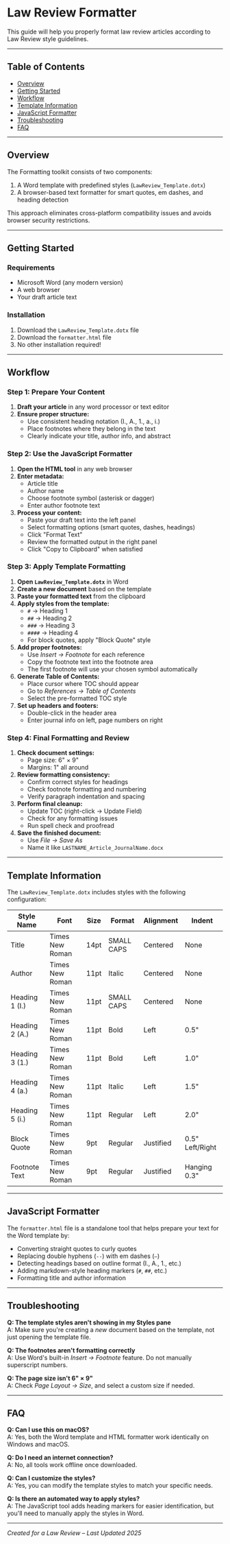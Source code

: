 # Law Review Formatter

This guide will help you properly format law review articles according to Law Review style guidelines.

---

## Table of Contents

- [Overview](#overview)
- [Getting Started](#getting-started)
- [Workflow](#workflow)
- [Template Information](#template-information)
- [JavaScript Formatter](#javascript-formatter)
- [Troubleshooting](#troubleshooting)
- [FAQ](#faq)

---

## Overview

The Formatting toolkit consists of two components:

1. A Word template with predefined styles (`LawReview_Template.dotx`)
2. A browser-based text formatter for smart quotes, em dashes, and heading detection

This approach eliminates cross-platform compatibility issues and avoids browser security restrictions.

---

## Getting Started

### Requirements

- Microsoft Word (any modern version)
- A web browser
- Your draft article text

### Installation

1. Download the `LawReview_Template.dotx` file
2. Download the `formatter.html` file
3. No other installation required!

---

## Workflow

### Step 1: Prepare Your Content

1. **Draft your article** in any word processor or text editor
2. **Ensure proper structure:**
   - Use consistent heading notation (I., A., 1., a., i.)
   - Place footnotes where they belong in the text
   - Clearly indicate your title, author info, and abstract

### Step 2: Use the JavaScript Formatter

1. **Open the HTML tool** in any web browser
2. **Enter metadata:**
   - Article title
   - Author name
   - Choose footnote symbol (asterisk or dagger)
   - Enter author footnote text
3. **Process your content:**
   - Paste your draft text into the left panel
   - Select formatting options (smart quotes, dashes, headings)
   - Click "Format Text"
   - Review the formatted output in the right panel
   - Click "Copy to Clipboard" when satisfied

### Step 3: Apply Template Formatting

1. **Open `LawReview_Template.dotx`** in Word
2. **Create a new document** based on the template
3. **Paste your formatted text** from the clipboard
4. **Apply styles from the template:**
   - `#` → Heading 1
   - `##` → Heading 2
   - `###` → Heading 3
   - `####` → Heading 4
   - For block quotes, apply "Block Quote" style
5. **Add proper footnotes:**
   - Use *Insert → Footnote* for each reference
   - Copy the footnote text into the footnote area
   - The first footnote will use your chosen symbol automatically
6. **Generate Table of Contents:**
   - Place cursor where TOC should appear
   - Go to *References → Table of Contents*
   - Select the pre-formatted TOC style
7. **Set up headers and footers:**
   - Double-click in the header area
   - Enter journal info on left, page numbers on right

### Step 4: Final Formatting and Review

1. **Check document settings:**
   - Page size: 6" × 9"
   - Margins: 1" all around
2. **Review formatting consistency:**
   - Confirm correct styles for headings
   - Check footnote formatting and numbering
   - Verify paragraph indentation and spacing
3. **Perform final cleanup:**
   - Update TOC (right-click → Update Field)
   - Check for any formatting issues
   - Run spell check and proofread
4. **Save the finished document:**
   - Use *File → Save As*
   - Name it like `LASTNAME_Article_JournalName.docx`

---

## Template Information

The `LawReview_Template.dotx` includes styles with the following configuration:

| Style Name         | Font             | Size  | Format      | Alignment | Indent         |
|--------------------|------------------|-------|-------------|-----------|----------------|
| Title              | Times New Roman  | 14pt  | SMALL CAPS  | Centered  | None           |
| Author             | Times New Roman  | 11pt  | Italic      | Centered  | None           |
| Heading 1 (I.)     | Times New Roman  | 11pt  | SMALL CAPS  | Centered  | None           |
| Heading 2 (A.)     | Times New Roman  | 11pt  | Bold        | Left      | 0.5"           |
| Heading 3 (1.)     | Times New Roman  | 11pt  | Bold        | Left      | 1.0"           |
| Heading 4 (a.)     | Times New Roman  | 11pt  | Italic      | Left      | 1.5"           |
| Heading 5 (i.)     | Times New Roman  | 11pt  | Regular     | Left      | 2.0"           |
| Block Quote        | Times New Roman  | 9pt   | Regular     | Justified | 0.5" Left/Right|
| Footnote Text      | Times New Roman  | 9pt   | Regular     | Justified | Hanging 0.3"   |

---

## JavaScript Formatter

The `formatter.html` file is a standalone tool that helps prepare your text for the Word template by:

- Converting straight quotes to curly quotes
- Replacing double hyphens (`--`) with em dashes (`—`)
- Detecting headings based on outline format (I., A., 1., etc.)
- Adding markdown-style heading markers (`#`, `##`, etc.)
- Formatting title and author information

---

## Troubleshooting

**Q: The template styles aren't showing in my Styles pane**  
A: Make sure you're creating a *new* document based on the template, not just opening the template file.

**Q: The footnotes aren't formatting correctly**  
A: Use Word's built-in *Insert → Footnote* feature. Do not manually superscript numbers.

**Q: The page size isn't 6" × 9"**  
A: Check *Page Layout → Size*, and select a custom size if needed.

---

## FAQ

**Q: Can I use this on macOS?**  
A: Yes, both the Word template and HTML formatter work identically on Windows and macOS.

**Q: Do I need an internet connection?**  
A: No, all tools work offline once downloaded.

**Q: Can I customize the styles?**  
A: Yes, you can modify the template styles to match your specific needs.

**Q: Is there an automated way to apply styles?**  
A: The JavaScript tool adds heading markers for easier identification, but you'll need to manually apply the styles in Word.

---

*Created for a Law Review – Last Updated 2025*
